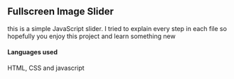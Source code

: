 ## Fullscreen Image Slider

this is a simple JavaScript slider. I tried to explain every step in each file so hopefully you enjoy this project and learn something new

#### Languages used

HTML, CSS and javascript
